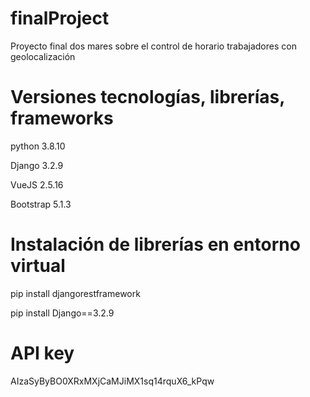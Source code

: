 # finalProject
Proyecto final dos mares sobre el control de horario trabajadores con geolocalización
# Versiones tecnologías, librerías, frameworks

python 3.8.10

Django 3.2.9

VueJS 2.5.16

Bootstrap 5.1.3

# Instalación de librerías en entorno virtual

pip install djangorestframework

pip install Django==3.2.9

# API key

AIzaSyByBO0XRxMXjCaMJiMX1sq14rquX6_kPqw

